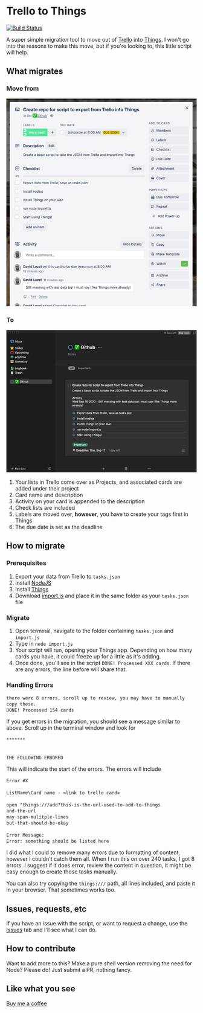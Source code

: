 # Trello to Things

[![Build Status](https://img.shields.io/static/v1.svg?label=CSL&message=software%20against%20climate%20change&color=green?style=flat&logo=github)](https://img.shields.io/static/v1.svg?label=CSL&message=software%20against%20climate%20change&color=green?style=flat&logo=github)

A super simple migration tool to move out of [Trello](https://trello.com) into [Things](https://culturedcode.com/things/). I won't go into the reasons to make this move, but if you're looking to, this little script will help.

## What migrates

### Move from

![Trello card](https://raw.githubusercontent.com/DavidLozzi/TrelloToThings/master/assets/trello_screenshot.png)

### To

![Things screen](https://raw.githubusercontent.com/DavidLozzi/TrelloToThings/master/assets/things_screenshot.png)

1. Your lists in Trello come over as Projects, and associated cards are added under their project
1. Card name and description
1. Activity on your card is appended to the description
1. Check lists are included
1. Labels are moved over, **however**, you have to create your tags first in Things
1. The due date is set as the deadline

## How to migrate

### Prerequisites

1. Export your data from Trello to `tasks.json`
1. Install [NodeJS](https://nodejs.org/en/)
1. Install [Things](https://culturedcode.com/things/)
1. Download [import.js](https://raw.githubusercontent.com/DavidLozzi/TrelloToThings/master/import.js) and place it in the same folder as your `tasks.json` file

### Migrate

1. Open terminal, navigate to the folder containing `tasks.json` and `import.js`
1. Type in `node import.js`
1. Your script will run, opening your Things app. Depending on how many cards you have, it could freeze up for a little as it's adding.
1. Once done, you'll see in the script `DONE! Processed XXX cards`. If there are any errors, the line before will share that.

### Handling Errors

```
there were 8 errors, scroll up to review, you may have to manually copy these.
DONE! Processed 154 cards
```

If you get errors in the migration, you should see a message similar to above. Scroll up in the terminal window and look for 

```
*******


THE FOLLOWING ERRORED
```

This will indicate the start of the errors. The errors will include 

```
Error #X

ListName\Card name - <link to trello card>

open "things:///add?this-is-the-url-used-to-add-to-things
and-the-url
may-span-mulitple-lines
but-that-should-be-okay

Error Message:
Error: something should be listed here
```

I did what I could to remove many errors due to formatting of content, however I couldn't catch them all. When I run this on over 240 tasks, I got 8 errors. I suggest if it does error, review the content in question, it might be easy enough to create those tasks manually.

You can also try copying the `things:///` path, all lines included, and paste it in your browser. That sometimes works too.

## Issues, requests, etc

If you have an issue with the script, or want to request a change, use the [Issues](https://github.com/DavidLozzi/TrelloToThings/issues) tab and I'll see what I can do.

## How to contribute

Want to add more to this? Make a pure shell version removing the need for Node? Please do! Just submit a PR, nothing fancy.

## Like what you see

[Buy me a coffee](https://www.buymeacoffee.com/davidlozzi)
